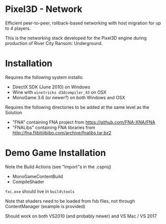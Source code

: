 Pixel3D - Network
==============================

Efficient peer-to-peer, rollback-based networking with host migration for up to 4 players.

This is the networking stack developed for the Pixel3D engine during production of River City Ransom: Underground.

Installation
============

Requires the following system installs:
- DirectX SDK (June 2010) on Windows
- Wine with `winetricks d3dcompiler_43` on OSX
- MonoGame 3.6 (or newer?) on both Windows and OSX

Requires the following directories to be added at the same level as the Solution
- "FNA" containing FNA project from https://github.com/FNA-XNA/FNA
- "FNALibs" containing FNA libraries from http://fna.flibitijibibo.com/archive/fnalibs.tar.bz2

Demo Game Installation
======================

Note the Build Actions (see "Import"s in the .csproj)
- MonoGameContentBuild
- CompileShader

`fxc.exe` should live in `build\tools`

Note that shaders need to be loaded from fxb files, not through ContentManager (example is provided)

Should work on both VS2010 (and probably newer) and VS Mac / VS 2017
